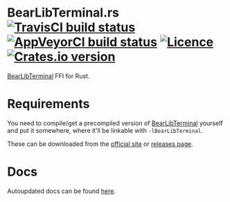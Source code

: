 # BearLibTerminal.rs [![TravisCI build status](https://travis-ci.org/nabijaczleweli/BearLibTerminal.rs.svg?branch=master)](https://travis-ci.org/nabijaczleweli/BearLibTerminal.rs) [![AppVeyorCI build status](https://ci.appveyor.com/api/projects/status/33799jdins9rctlo/branch/master?svg=true)](https://ci.appveyor.com/project/nabijaczleweli/bearlibterminal-rs/branch/master) [![Licence](https://img.shields.io/badge/license-MIT-blue.svg?style=flat)](LICENSE) [![Crates.io version](https://meritbadge.herokuapp.com/bear-lib-terminal)](https://crates.io/crates/bear-lib-terminal)
[BearLibTerminal](https://github.com/cfyzium/bearlibterminal) FFI for Rust.

# Requirements
You need to compile/get a precompiled version of [BearLibTerminal](https://github.com/cfyzium/bearlibterminal) yourself and put it somewhere, where it'll be linkable with `-lBearLibTerminal`.

These can be downloaded from the [official site](http://foo.wyrd.name/en:bearlibterminal#download)
or [releases page](https://github.com/nabijaczleweli/BearLibTerminal.rs/releases).

# Docs
Autoupdated docs can be found [here](https://rawcdn.githack.com/nabijaczleweli/BearLibTerminal.rs/doc/bear_lib_terminal/index.html).
